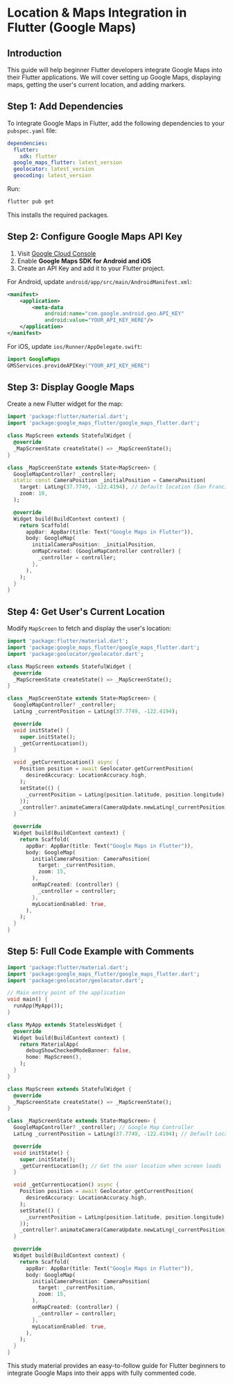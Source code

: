 # Location & Maps Integration in Flutter (Google Maps)

## Introduction
This guide will help beginner Flutter developers integrate Google Maps into their Flutter applications. We will cover setting up Google Maps, displaying maps, getting the user's current location, and adding markers.

## Step 1: Add Dependencies
To integrate Google Maps in Flutter, add the following dependencies to your `pubspec.yaml` file:

```yaml
dependencies:
  flutter:
    sdk: flutter
  google_maps_flutter: latest_version
  geolocator: latest_version
  geocoding: latest_version
```

Run:
```sh
flutter pub get
```
This installs the required packages.

## Step 2: Configure Google Maps API Key
1. Visit [Google Cloud Console](https://console.cloud.google.com/)
2. Enable **Google Maps SDK for Android and iOS**
3. Create an API Key and add it to your Flutter project.

For Android, update `android/app/src/main/AndroidManifest.xml`:
```xml
<manifest>
    <application>
        <meta-data
            android:name="com.google.android.geo.API_KEY"
            android:value="YOUR_API_KEY_HERE"/>
    </application>
</manifest>
```

For iOS, update `ios/Runner/AppDelegate.swift`:
```swift
import GoogleMaps
GMSServices.provideAPIKey("YOUR_API_KEY_HERE")
```

## Step 3: Display Google Maps
Create a new Flutter widget for the map:

```dart
import 'package:flutter/material.dart';
import 'package:google_maps_flutter/google_maps_flutter.dart';

class MapScreen extends StatefulWidget {
  @override
  _MapScreenState createState() => _MapScreenState();
}

class _MapScreenState extends State<MapScreen> {
  GoogleMapController? _controller;
  static const CameraPosition _initialPosition = CameraPosition(
    target: LatLng(37.7749, -122.4194), // Default location (San Francisco)
    zoom: 10,
  );

  @override
  Widget build(BuildContext context) {
    return Scaffold(
      appBar: AppBar(title: Text("Google Maps in Flutter")),
      body: GoogleMap(
        initialCameraPosition: _initialPosition,
        onMapCreated: (GoogleMapController controller) {
          _controller = controller;
        },
      ),
    );
  }
}
```

## Step 4: Get User's Current Location
Modify `MapScreen` to fetch and display the user's location:

```dart
import 'package:flutter/material.dart';
import 'package:google_maps_flutter/google_maps_flutter.dart';
import 'package:geolocator/geolocator.dart';

class MapScreen extends StatefulWidget {
  @override
  _MapScreenState createState() => _MapScreenState();
}

class _MapScreenState extends State<MapScreen> {
  GoogleMapController? _controller;
  LatLng _currentPosition = LatLng(37.7749, -122.4194);

  @override
  void initState() {
    super.initState();
    _getCurrentLocation();
  }

  void _getCurrentLocation() async {
    Position position = await Geolocator.getCurrentPosition(
      desiredAccuracy: LocationAccuracy.high,
    );
    setState(() {
      _currentPosition = LatLng(position.latitude, position.longitude);
    });
    _controller?.animateCamera(CameraUpdate.newLatLng(_currentPosition));
  }

  @override
  Widget build(BuildContext context) {
    return Scaffold(
      appBar: AppBar(title: Text("Google Maps in Flutter")),
      body: GoogleMap(
        initialCameraPosition: CameraPosition(
          target: _currentPosition,
          zoom: 15,
        ),
        onMapCreated: (controller) {
          _controller = controller;
        },
        myLocationEnabled: true,
      ),
    );
  }
}
```

## Step 5: Full Code Example with Comments

```dart
import 'package:flutter/material.dart';
import 'package:google_maps_flutter/google_maps_flutter.dart';
import 'package:geolocator/geolocator.dart';

// Main entry point of the application
void main() {
  runApp(MyApp());
}

class MyApp extends StatelessWidget {
  @override
  Widget build(BuildContext context) {
    return MaterialApp(
      debugShowCheckedModeBanner: false,
      home: MapScreen(),
    );
  }
}

class MapScreen extends StatefulWidget {
  @override
  _MapScreenState createState() => _MapScreenState();
}

class _MapScreenState extends State<MapScreen> {
  GoogleMapController? _controller; // Google Map Controller
  LatLng _currentPosition = LatLng(37.7749, -122.4194); // Default Location

  @override
  void initState() {
    super.initState();
    _getCurrentLocation(); // Get the user location when screen loads
  }

  void _getCurrentLocation() async {
    Position position = await Geolocator.getCurrentPosition(
      desiredAccuracy: LocationAccuracy.high,
    );
    setState(() {
      _currentPosition = LatLng(position.latitude, position.longitude);
    });
    _controller?.animateCamera(CameraUpdate.newLatLng(_currentPosition));
  }

  @override
  Widget build(BuildContext context) {
    return Scaffold(
      appBar: AppBar(title: Text("Google Maps in Flutter")),
      body: GoogleMap(
        initialCameraPosition: CameraPosition(
          target: _currentPosition,
          zoom: 15,
        ),
        onMapCreated: (controller) {
          _controller = controller;
        },
        myLocationEnabled: true,
      ),
    );
  }
}
```
This study material provides an easy-to-follow guide for Flutter beginners to integrate Google Maps into their apps with fully commented code. 
